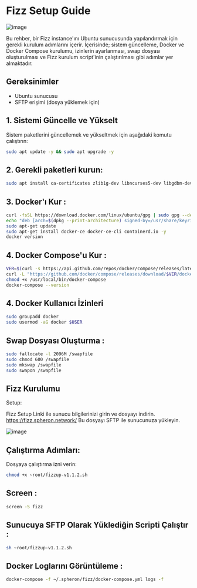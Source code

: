# Fizz Setup Guide

![image](https://github.com/user-attachments/assets/0c65e079-47e2-4a10-838f-40268d314861)


Bu rehber, bir Fizz instance'ını Ubuntu sunucusunda yapılandırmak için gerekli kurulum adımlarını içerir. İçerisinde; sistem güncelleme, Docker ve Docker Compose kurulumu, izinlerin ayarlanması, swap dosyası oluşturulması ve Fizz kurulum script'inin çalıştırılması gibi adımlar yer almaktadır.

## Gereksinimler
- Ubuntu sunucusu
- SFTP erişimi (dosya yüklemek için)

## 1. Sistemi Güncelle ve Yükselt

Sistem paketlerini güncellemek ve yükseltmek için aşağıdaki komutu çalıştırın:

```bash
sudo apt update -y && sudo apt upgrade -y
```
## 2. Gerekli paketleri kurun:

```bash
sudo apt install ca-certificates zlib1g-dev libncurses5-dev libgdbm-dev libnss3-dev tmux iptables curl nvme-cli git wget make jq libleveldb-dev build-essential pkg-config ncdu tar clang bsdmainutils lsb-release libssl-dev libreadline-dev libffi-dev jq gcc screen unzip lz4 -y
```
## 3. Docker'ı Kur : 

```bash
curl -fsSL https://download.docker.com/linux/ubuntu/gpg | sudo gpg --dearmor -o /usr/share/keyrings/docker-archive-keyring.gpg
echo "deb [arch=$(dpkg --print-architecture) signed-by=/usr/share/keyrings/docker-archive-keyring.gpg] https://download.docker.com/linux/ubuntu $(lsb_release -cs) stable" | sudo tee /etc/apt/sources.list.d/docker.list > /dev/null
sudo apt-get update
sudo apt-get install docker-ce docker-ce-cli containerd.io -y
docker version
```

## 4. Docker Compose'u Kur : 

```bash
VER=$(curl -s https://api.github.com/repos/docker/compose/releases/latest | grep tag_name | cut -d '"' -f 4)
curl -L "https://github.com/docker/compose/releases/download/$VER/docker-compose-$(uname -s)-$(uname -m)" -o /usr/local/bin/docker-compose
chmod +x /usr/local/bin/docker-compose
docker-compose --version
```

## 4. Docker Kullanıcı İzinleri

```bash
sudo groupadd docker
sudo usermod -aG docker $USER
```

## Swap Dosyası Oluşturma : 

```bash
sudo fallocate -l 2096M /swapfile
sudo chmod 600 /swapfile
sudo mkswap /swapfile
sudo swapon /swapfile
```

## Fizz Kurulumu
Setup:

Fizz Setup Linki ile sunucu bilgilerinizi girin ve dosyayı indirin. https://fizz.spheron.network/
Bu dosyayı SFTP ile sunucunuza yükleyin.

![image](https://github.com/user-attachments/assets/066e318b-c04e-4422-8592-b3479e3d53bc)


## Çalıştırma Adımları:
Dosyaya çalıştırma izni verin:

```bash
chmod +x ~root/fizzup-v1.1.2.sh
```

## Screen : 

```bash
screen -S fizz
```

## Sunucuya SFTP Olarak Yüklediğin Scripti Çalıştır : 

```bash
sh ~root/fizzup-v1.1.2.sh
```

## Docker Loglarını Görüntüleme : 

```bash
docker-compose -f ~/.spheron/fizz/docker-compose.yml logs -f
```








